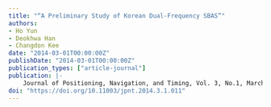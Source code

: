 ```yaml
---
title: "“A Preliminary Study of Korean Dual-Frequency SBAS”"
authors:
- Ho Yun
- Deokhwa Han
- Changdon Kee
date: "2014-03-01T00:00:00Z"
publishDate: "2014-03-01T00:00:00Z"
publication_types: ["article-journal"]
publication: |-
    Journal of Positioning, Navigation, and Timing, Vol. 3, No.1, March 2014, pp 19-24
doi: "https://doi.org/10.11003/jpnt.2014.3.1.011"
---
```

